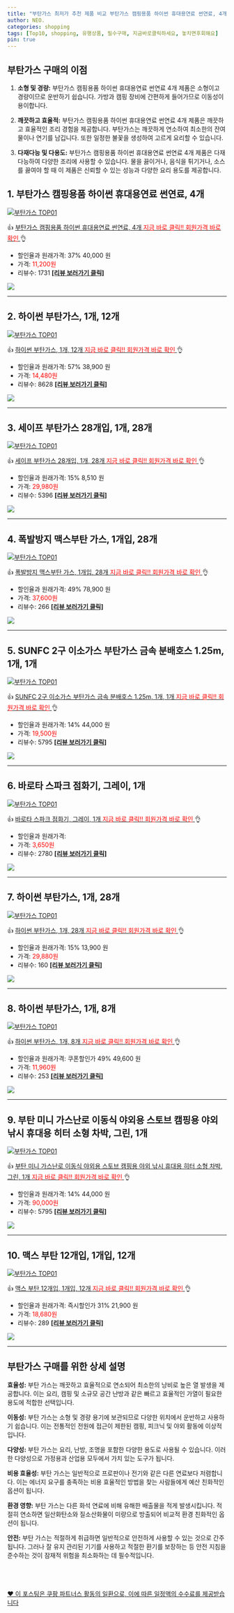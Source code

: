 ```yaml
---
title: "부탄가스 최저가 추천 제품 비교 부탄가스 캠핑용품 하이썬 휴대용연료 썬연료, 4개 가격 비교 최저가장점"
author: NEO.
categories: shopping
tags: [Top10, shopping, 유행상품, 필수구매, 지금바로클릭하세요, 놓치면후회해요]
pin: true
---
```

## 부탄가스 구매의 이점
1. **소형 및 경량:** 부탄가스 캠핑용품 하이썬 휴대용연료 썬연료 4개 제품은 소형이고 경량이므로 운반하기 쉽습니다. 가방과 캠핑 장비에 간편하게 들어가므로 이동성이 용이합니다.

2. **깨끗하고 효율적:** 부탄가스 캠핑용품 하이썬 휴대용연료 썬연료 4개 제품은 깨끗하고 효율적인 조리 경험을 제공합니다. 부탄가스는 깨끗하게 연소하여 최소한의 잔여물이나 연기를 남깁니다. 또한 일정한 불꽃을 생성하여 고르게 요리할 수 있습니다.

3. **다재다능 및 다용도:** 부탄가스 캠핑용품 하이썬 휴대용연료 썬연료 4개 제품은 다재다능하여 다양한 조리에 사용할 수 있습니다. 물을 끓이거나, 음식을 튀기거나, 소스를 끓여야 할 때 이 제품은 신뢰할 수 있는 성능과 다양한 요리 용도를 제공합니다.

   

## 1. 부탄가스 캠핑용품 하이썬 휴대용연료 썬연료, 4개

[![부탄가스 TOP01](https:https://img1a.coupangcdn.com/image/coupang/list/adultProduct_plp.png)](https://link.coupang.com/re/AFFSDP?lptag=AF3617701&subid=GithubCoopas&pageKey=7731145700&traceid=V0-153&itemId=20775104417&vendorItemId=87844965649)


👍 [부탄가스 캠핑용품 하이썬 휴대용연료 썬연료, 4개 <font color=red> 지금 바로 클릭!! 회원가격 바로 확인 </font> ](https://link.coupang.com/re/AFFSDP?lptag=AF3617701&subid=GithubCoopas&pageKey=7731145700&traceid=V0-153&itemId=20775104417&vendorItemId=87844965649) 👌 


- 할인율과 원래가격: 37%  40,000   원
- 가격: <span style='color:red'>11,200원</span>
- 리뷰수: 1731  [**[리뷰 보러가기 클릭]**](https://link.coupang.com/re/AFFSDP?lptag=AF3617701&subid=GithubCoopas&pageKey=7731145700&traceid=V0-153&itemId=20775104417&vendorItemId=87844965649)

[![](/discount_price.png)](https://link.coupang.com/re/AFFSDP?lptag=AF3617701&subid=GithubCoopas&pageKey=7731145700&traceid=V0-153&itemId=20775104417&vendorItemId=87844965649)

---


   

## 2. 하이썬 부탄가스, 1개, 12개

[![부탄가스 TOP01](https:https://img1a.coupangcdn.com/image/coupang/list/adultProduct_plp.png)](https://link.coupang.com/re/AFFSDP?lptag=AF3617701&subid=GithubCoopas&pageKey=7755303811&traceid=V0-153&itemId=490027105&vendorItemId=70366850859)


👍 [하이썬 부탄가스, 1개, 12개 <font color=red> 지금 바로 클릭!! 회원가격 바로 확인 </font> ](https://link.coupang.com/re/AFFSDP?lptag=AF3617701&subid=GithubCoopas&pageKey=7755303811&traceid=V0-153&itemId=490027105&vendorItemId=70366850859) 👌 


- 할인율과 원래가격: 57%  38,900   원
- 가격: <span style='color:red'>14,480원</span>
- 리뷰수: 8628  [**[리뷰 보러가기 클릭]**](https://link.coupang.com/re/AFFSDP?lptag=AF3617701&subid=GithubCoopas&pageKey=7755303811&traceid=V0-153&itemId=490027105&vendorItemId=70366850859)

[![](/discount_price.png)](https://link.coupang.com/re/AFFSDP?lptag=AF3617701&subid=GithubCoopas&pageKey=7755303811&traceid=V0-153&itemId=490027105&vendorItemId=70366850859)

---


   

## 3. 세이프 부탄가스 28개입, 1개, 28개

[![부탄가스 TOP01](https:https://img1a.coupangcdn.com/image/coupang/list/adultProduct_plp.png)](https://link.coupang.com/re/AFFSDP?lptag=AF3617701&subid=GithubCoopas&pageKey=6283663529&traceid=V0-153&itemId=76012404&vendorItemId=3223742777)


👍 [세이프 부탄가스 28개입, 1개, 28개 <font color=red> 지금 바로 클릭!! 회원가격 바로 확인 </font> ](https://link.coupang.com/re/AFFSDP?lptag=AF3617701&subid=GithubCoopas&pageKey=6283663529&traceid=V0-153&itemId=76012404&vendorItemId=3223742777) 👌 


- 할인율과 원래가격: 15%  8,510   원
- 가격: <span style='color:red'>29,980원</span>
- 리뷰수: 5396  [**[리뷰 보러가기 클릭]**](https://link.coupang.com/re/AFFSDP?lptag=AF3617701&subid=GithubCoopas&pageKey=6283663529&traceid=V0-153&itemId=76012404&vendorItemId=3223742777)

[![](/discount_price.png)](https://link.coupang.com/re/AFFSDP?lptag=AF3617701&subid=GithubCoopas&pageKey=6283663529&traceid=V0-153&itemId=76012404&vendorItemId=3223742777)

---


   

## 4. 폭발방지 맥스부탄 가스, 1개입, 28개

[![부탄가스 TOP01](https:https://img1a.coupangcdn.com/image/coupang/list/adultProduct_plp.png)](https://link.coupang.com/re/AFFSDP?lptag=AF3617701&subid=GithubCoopas&pageKey=5017756062&traceid=V0-153&itemId=10569223&vendorItemId=3213425230)


👍 [폭발방지 맥스부탄 가스, 1개입, 28개 <font color=red> 지금 바로 클릭!! 회원가격 바로 확인 </font> ](https://link.coupang.com/re/AFFSDP?lptag=AF3617701&subid=GithubCoopas&pageKey=5017756062&traceid=V0-153&itemId=10569223&vendorItemId=3213425230) 👌 


- 할인율과 원래가격: 49%  78,900   원
- 가격: <span style='color:red'>37,600원</span>
- 리뷰수: 266  [**[리뷰 보러가기 클릭]**](https://link.coupang.com/re/AFFSDP?lptag=AF3617701&subid=GithubCoopas&pageKey=5017756062&traceid=V0-153&itemId=10569223&vendorItemId=3213425230)

[![](/discount_price.png)](https://link.coupang.com/re/AFFSDP?lptag=AF3617701&subid=GithubCoopas&pageKey=5017756062&traceid=V0-153&itemId=10569223&vendorItemId=3213425230)

---


   

## 5. SUNFC 2구 이소가스 부탄가스 금속 분배호스 1.25m, 1개, 1개

[![부탄가스 TOP01](https:https://img1a.coupangcdn.com/image/coupang/list/adultProduct_plp.png)](https://link.coupang.com/re/AFFSDP?lptag=AF3617701&subid=GithubCoopas&pageKey=6226032266&traceid=V0-153&itemId=12485980359&vendorItemId=79754707139)


👍 [SUNFC 2구 이소가스 부탄가스 금속 분배호스 1.25m, 1개, 1개 <font color=red> 지금 바로 클릭!! 회원가격 바로 확인 </font> ](https://link.coupang.com/re/AFFSDP?lptag=AF3617701&subid=GithubCoopas&pageKey=6226032266&traceid=V0-153&itemId=12485980359&vendorItemId=79754707139) 👌 


- 할인율과 원래가격: 14%  44,000   원
- 가격: <span style='color:red'>19,500원</span>
- 리뷰수: 5795  [**[리뷰 보러가기 클릭]**](https://link.coupang.com/re/AFFSDP?lptag=AF3617701&subid=GithubCoopas&pageKey=6226032266&traceid=V0-153&itemId=12485980359&vendorItemId=79754707139)

[![](/discount_price.png)](https://link.coupang.com/re/AFFSDP?lptag=AF3617701&subid=GithubCoopas&pageKey=6226032266&traceid=V0-153&itemId=12485980359&vendorItemId=79754707139)

---


   

## 6. 바로타 스파크 점화기, 그레이, 1개

[![부탄가스 TOP01](https:https://img1a.coupangcdn.com/image/coupang/list/adultProduct_plp.png)](https://link.coupang.com/re/AFFSDP?lptag=AF3617701&subid=GithubCoopas&pageKey=7663113167&traceid=V0-153&itemId=20420971745&vendorItemId=87502545579)


👍 [바로타 스파크 점화기, 그레이, 1개 <font color=red> 지금 바로 클릭!! 회원가격 바로 확인 </font> ](https://link.coupang.com/re/AFFSDP?lptag=AF3617701&subid=GithubCoopas&pageKey=7663113167&traceid=V0-153&itemId=20420971745&vendorItemId=87502545579) 👌 


- 할인율과 원래가격: 
- 가격: <span style='color:red'>3,650원</span>
- 리뷰수: 2780  [**[리뷰 보러가기 클릭]**](https://link.coupang.com/re/AFFSDP?lptag=AF3617701&subid=GithubCoopas&pageKey=7663113167&traceid=V0-153&itemId=20420971745&vendorItemId=87502545579)

[![](/discount_price.png)](https://link.coupang.com/re/AFFSDP?lptag=AF3617701&subid=GithubCoopas&pageKey=7663113167&traceid=V0-153&itemId=20420971745&vendorItemId=87502545579)

---


   

## 7. 하이썬 부탄가스, 1개, 28개

[![부탄가스 TOP01](https:https://img1a.coupangcdn.com/image/coupang/list/adultProduct_plp.png)](https://link.coupang.com/re/AFFSDP?lptag=AF3617701&subid=GithubCoopas&pageKey=7755303811&traceid=V0-153&itemId=16444173627&vendorItemId=74686329574)


👍 [하이썬 부탄가스, 1개, 28개 <font color=red> 지금 바로 클릭!! 회원가격 바로 확인 </font> ](https://link.coupang.com/re/AFFSDP?lptag=AF3617701&subid=GithubCoopas&pageKey=7755303811&traceid=V0-153&itemId=16444173627&vendorItemId=74686329574) 👌 


- 할인율과 원래가격: 15%  13,900   원
- 가격: <span style='color:red'>29,880원</span>
- 리뷰수: 160  [**[리뷰 보러가기 클릭]**](https://link.coupang.com/re/AFFSDP?lptag=AF3617701&subid=GithubCoopas&pageKey=7755303811&traceid=V0-153&itemId=16444173627&vendorItemId=74686329574)

[![](/discount_price.png)](https://link.coupang.com/re/AFFSDP?lptag=AF3617701&subid=GithubCoopas&pageKey=7755303811&traceid=V0-153&itemId=16444173627&vendorItemId=74686329574)

---


   

## 8. 하이썬 부탄가스, 1개, 8개

[![부탄가스 TOP01](https:https://img1a.coupangcdn.com/image/coupang/list/adultProduct_plp.png)](https://link.coupang.com/re/AFFSDP?lptag=AF3617701&subid=GithubCoopas&pageKey=7755303811&traceid=V0-153&itemId=8685701091&vendorItemId=88051439924)


👍 [하이썬 부탄가스, 1개, 8개 <font color=red> 지금 바로 클릭!! 회원가격 바로 확인 </font> ](https://link.coupang.com/re/AFFSDP?lptag=AF3617701&subid=GithubCoopas&pageKey=7755303811&traceid=V0-153&itemId=8685701091&vendorItemId=88051439924) 👌 


- 할인율과 원래가격: 쿠폰할인가 49%  49,600   원
- 가격: <span style='color:red'>11,960원</span>
- 리뷰수: 253  [**[리뷰 보러가기 클릭]**](https://link.coupang.com/re/AFFSDP?lptag=AF3617701&subid=GithubCoopas&pageKey=7755303811&traceid=V0-153&itemId=8685701091&vendorItemId=88051439924)

[![](/discount_price.png)](https://link.coupang.com/re/AFFSDP?lptag=AF3617701&subid=GithubCoopas&pageKey=7755303811&traceid=V0-153&itemId=8685701091&vendorItemId=88051439924)

---


   

## 9. 부탄 미니 가스난로 이동식 야외용 스토브 캠핑용 야외 낚시 휴대용 히터 소형 차박, 그린, 1개

[![부탄가스 TOP01](https://thumbnail10.coupangcdn.com/thumbnails/remote/490x490ex/image/vendor_inventory/7e48/6a2e11e9034cca49838a1c42b84abf6c88a1160b110dc92248d047434a29.jpg)](https://link.coupang.com/re/AFFSDP?lptag=AF3617701&subid=GithubCoopas&pageKey=7693041047&traceid=V0-153&itemId=20577403564&vendorItemId=88065997047)


👍 [부탄 미니 가스난로 이동식 야외용 스토브 캠핑용 야외 낚시 휴대용 히터 소형 차박, 그린, 1개 <font color=red> 지금 바로 클릭!! 회원가격 바로 확인 </font> ](https://link.coupang.com/re/AFFSDP?lptag=AF3617701&subid=GithubCoopas&pageKey=7693041047&traceid=V0-153&itemId=20577403564&vendorItemId=88065997047) 👌 


- 할인율과 원래가격: 14%  44,000   원
- 가격: <span style='color:red'>90,000원</span>
- 리뷰수: 5795  [**[리뷰 보러가기 클릭]**](https://link.coupang.com/re/AFFSDP?lptag=AF3617701&subid=GithubCoopas&pageKey=7693041047&traceid=V0-153&itemId=20577403564&vendorItemId=88065997047)

[![](/discount_price.png)](https://link.coupang.com/re/AFFSDP?lptag=AF3617701&subid=GithubCoopas&pageKey=7693041047&traceid=V0-153&itemId=20577403564&vendorItemId=88065997047)

---


   

## 10. 맥스 부탄 12개입, 1개입, 12개

[![부탄가스 TOP01](https:https://img1a.coupangcdn.com/image/coupang/list/adultProduct_plp.png)](https://link.coupang.com/re/AFFSDP?lptag=AF3617701&subid=GithubCoopas&pageKey=5017756062&traceid=V0-153&itemId=6725323861&vendorItemId=70366317707)


👍 [맥스 부탄 12개입, 1개입, 12개 <font color=red> 지금 바로 클릭!! 회원가격 바로 확인 </font> ](https://link.coupang.com/re/AFFSDP?lptag=AF3617701&subid=GithubCoopas&pageKey=5017756062&traceid=V0-153&itemId=6725323861&vendorItemId=70366317707) 👌 


- 할인율과 원래가격: 즉시할인가 31%  21,900   원
- 가격: <span style='color:red'>18,680원</span>
- 리뷰수: 289  [**[리뷰 보러가기 클릭]**](https://link.coupang.com/re/AFFSDP?lptag=AF3617701&subid=GithubCoopas&pageKey=5017756062&traceid=V0-153&itemId=6725323861&vendorItemId=70366317707)

[![](/discount_price.png)](https://link.coupang.com/re/AFFSDP?lptag=AF3617701&subid=GithubCoopas&pageKey=5017756062&traceid=V0-153&itemId=6725323861&vendorItemId=70366317707)

---
## 부탄가스 구매를 위한 상세 설명
**효율성:** 부탄 가스는 깨끗하고 효율적으로 연소되어 최소한의 낭비로 높은 열 발생을 제공합니다. 이는 요리, 캠핑 및 소규모 공간 난방과 같은 빠르고 효율적인 가열이 필요한 용도에 적합한 선택입니다.

**이동성:** 부탄 가스는 소형 및 경량 용기에 보관되므로 다양한 위치에서 운반하고 사용하기 쉽습니다. 이는 전통적인 전원에 접근이 제한된 캠핑, 피크닉 및 야외 활동에 이상적입니다.

**다양성:** 부탄 가스는 요리, 난방, 조명을 포함한 다양한 용도로 사용될 수 있습니다. 이러한 다양성으로 가정용과 산업용 모두에서 가치 있는 도구가 됩니다.

**비용 효율성:** 부탄 가스는 일반적으로 프로판이나 전기와 같은 다른 연료보다 저렴합니다. 이는 에너지 요구를 충족하는 비용 효율적인 방법을 찾는 사람들에게 예산 친화적인 옵션이 됩니다.

**환경 영향:** 부탄 가스는 다른 화석 연료에 비해 유해한 배출물을 적게 발생시킵니다. 적절히 연소하면 일산화탄소와 질소산화물이 미량으로 방출되어 비교적 환경 친화적인 옵션이 됩니다.

**안전:** 부탄 가스는 적절하게 취급하면 일반적으로 안전하게 사용할 수 있는 것으로 간주됩니다. 그러나 잘 유지 관리된 기기를 사용하고 적절한 환기를 보장하는 등 안전 지침을 준수하는 것이 잠재적 위험을 최소화하는 데 필수적입니다.<br><br><br><br><br> [ ❤  이 포스팅은 쿠팡 파트너스 활동의 일환으로, 이에 따른 일정액의 수수료를 제공받습니다](https://link.coupang.com/a/bcEFyh)